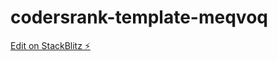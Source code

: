 # codersrank-template-meqvoq

[Edit on StackBlitz ⚡️](https://stackblitz.com/edit/codersrank-template-meqvoq)